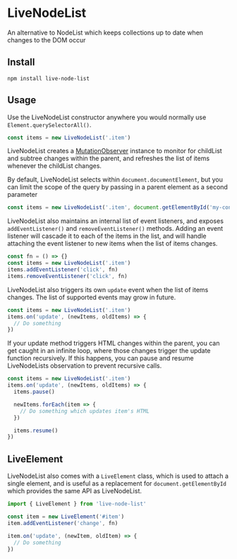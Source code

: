 # LiveNodeList

An alternative to NodeList which keeps collections up to date when changes to
the DOM occur

## Install

```
npm install live-node-list
```

## Usage

Use the LiveNodeList constructor anywhere you would normally use
`Element.querySelectorAll()`.

```js
const items = new LiveNodeList('.item')
```

LiveNodeList creates a [MutationObserver](https://developer.mozilla.org/en-US/docs/Web/API/MutationObserver) instance to monitor for childList and
subtree changes within the parent, and refreshes the list of items whenever the
childList changes.

By default, LiveNodeList selects within `document.documentElement`, but you
can limit the scope of the query by passing in a parent element as a second
parameter

```js
const items = new LiveNodeList('.item', document.getElementById('my-container'))
```

LiveNodeList also maintains an internal list of event listeners, and exposes
`addEventListener()` and `removeEventListener()` methods. Adding an event
listener will cascade it to each of the items in the list, and will handle
attaching the event listener to new items when the list of items changes.

```js
const fn = () => {}
const items = new LiveNodeList('.item')
items.addEventListener('click', fn)
items.removeEventListener('click', fn)
```

LiveNodeList also triggers its own `update` event when the list of items
changes. The list of supported events may grow in future.

```js
const items = new LiveNodeList('.item')
items.on('update', (newItems, oldItems) => {
  // Do something
})
```

If your update method triggers HTML changes within the parent, you can get caught in an infinite loop, where those changes trigger the update function recursively. If this happens, you can pause and resume LiveNodeLists observation to prevent recursive calls.

```js
const items = new LiveNodeList('.item')
items.on('update', (newItems, oldItems) => {
  items.pause()

  newItems.forEach(item => {
    // Do something which updates item's HTML
  })

  items.resume()
})
```

## LiveElement

LiveNodeList also comes with a `LiveElement` class, which is used to attach a single element, and is useful as a replacement for `document.getElementById` which provides the same API as LiveNodeList.

```js
import { LiveElement } from 'live-node-list'

const item = new LiveElement('#item')
item.addEventListener('change', fn)

item.on('update', (newItem, oldItem) => {
  // Do something
})
```
